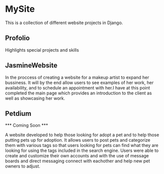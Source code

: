 # MySite
This is a collection of different website projects in Django. 

## Profolio
Highlights special projects and skills

## JasmineWebsite
In the proccess of creating a website for a makeup artist to expand her bussiness. It will by the end allow users to see examples of her work, her availability, and to schedule an appointment with her.I have at this point completed the main page which provides an introduction to the client as well as showcasing her work.

## Petdium
*** Coming Soon ***

A website developed to help those looking for adopt a pet and to help those putting pets up for adoption. It allows users to post pets and categorize them with various tags so that users looking for pets can find what they are looking for using the tags included in the search engine. Users were able to create and customize their own accounts and with the use of message boards and direct messaging connect with eachother and help new pet owners to adjust.
